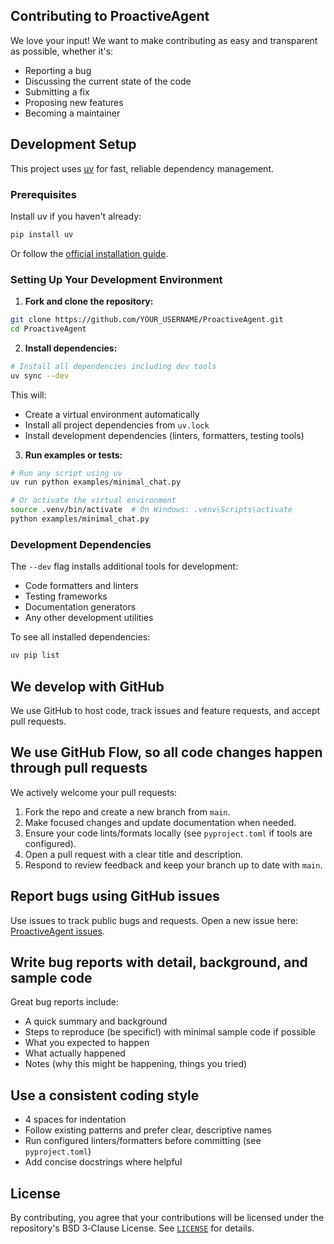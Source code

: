 ## Contributing to ProactiveAgent

We love your input! We want to make contributing as easy and transparent as possible, whether it's:

- Reporting a bug
- Discussing the current state of the code
- Submitting a fix
- Proposing new features
- Becoming a maintainer

## Development Setup

This project uses [uv](https://docs.astral.sh/uv/) for fast, reliable dependency management.

### Prerequisites

Install uv if you haven't already:

```bash
pip install uv
```

Or follow the [official installation guide](https://docs.astral.sh/uv/getting-started/installation/).

### Setting Up Your Development Environment

1. **Fork and clone the repository:**

```bash
git clone https://github.com/YOUR_USERNAME/ProactiveAgent.git
cd ProactiveAgent
```

2. **Install dependencies:**

```bash
# Install all dependencies including dev tools
uv sync --dev
```

This will:
- Create a virtual environment automatically
- Install all project dependencies from `uv.lock`
- Install development dependencies (linters, formatters, testing tools)

3. **Run examples or tests:**

```bash
# Run any script using uv
uv run python examples/minimal_chat.py

# Or activate the virtual environment
source .venv/bin/activate  # On Windows: .venv\Scripts\activate
python examples/minimal_chat.py
```

### Development Dependencies

The `--dev` flag installs additional tools for development:
- Code formatters and linters
- Testing frameworks
- Documentation generators
- Any other development utilities

To see all installed dependencies:

```bash
uv pip list
```

## We develop with GitHub
We use GitHub to host code, track issues and feature requests, and accept pull requests.

## We use GitHub Flow, so all code changes happen through pull requests
We actively welcome your pull requests:

1. Fork the repo and create a new branch from `main`.
2. Make focused changes and update documentation when needed.
3. Ensure your code lints/formats locally (see `pyproject.toml` if tools are configured).
4. Open a pull request with a clear title and description.
5. Respond to review feedback and keep your branch up to date with `main`.

## Report bugs using GitHub issues
Use issues to track public bugs and requests. Open a new issue here: [ProactiveAgent issues](https://github.com/leomariga/ProactiveAgent/issues).

## Write bug reports with detail, background, and sample code
Great bug reports include:

- A quick summary and background
- Steps to reproduce (be specific!) with minimal sample code if possible
- What you expected to happen
- What actually happened
- Notes (why this might be happening, things you tried)

## Use a consistent coding style
- 4 spaces for indentation
- Follow existing patterns and prefer clear, descriptive names
- Run configured linters/formatters before committing (see `pyproject.toml`)
- Add concise docstrings where helpful

## License
By contributing, you agree that your contributions will be licensed under the repository's BSD 3‑Clause License. See [`LICENSE`](./LICENSE) for details.
